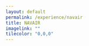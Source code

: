 ```yaml
---
layout: default
permalink: /experience/navair
title: NAVAIR
imagelink: ""
tilecolor: "0,0,0"
---
```

